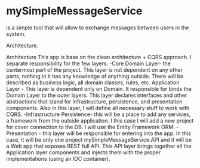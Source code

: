 # mySimpleMessageService
is a simple tool that will allow to exchange messages between users in the system. 

Architecture.

Architecture
This app is base on the clean architecture + CQRS approach. 
I separate responsibility for the few layers:
		-Core 
		      	Domain Layer- the centermost part of the project. This layer is not dependent on any other parts, nothing in it has any knowledge of anything outside.
			There will be described as business logic, all domain classes, rules, etc. 
			Application Layer - This layer is dependent only on Domain. It responsible for binds the Domain Layer to the outer layers.
			This layer declares interfaces and other abstractions that stand for infrastructure, persistence, and presentation components.
			Also in this layer, I will define all necessary stuff to work with CQRS.
		-Infrastructure 
		 	Persistence- this will be a place to add any services, a framework from the outside application. 
			I this case I will add a new project for cover connection to the DB. I will use the Entity Framework ORM.
		-Presentation - this layer will be responsible for entering into the app. 
			In this case, it will be only one project mySimpleMessageService.API and 
			it will be a Web app that exposes REST full API.
			This API layer brings together all the Application layer components and injects them with the proper implementations  (using an IOC container).  		
